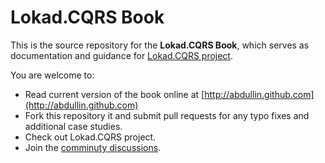 # Lokad.CQRS Book

This is the source repository for the **Lokad.CQRS Book**, which serves as documentation and guidance for [Lokad.CQRS project](http://code.google.com/p/lokad-cqrs/). 

You are welcome to:

* Read current version of the book online at [http://abdullin.github.com](http://abdullin.github.com)
* Fork this repository it and submit pull requests for any typo fixes and additional case studies.
* Check out Lokad.CQRS project.
* Join the [comminuty discussions](https://groups.google.com/forum/#!forum/lokad).
